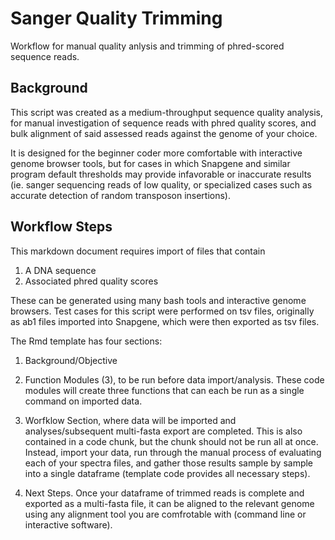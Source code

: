 # Sanger Quality Trimming
Workflow for manual quality anlysis and trimming of phred-scored sequence reads.

## Background

This script was created as a medium-throughput sequence quality analysis, for manual investigation of sequence reads with phred quality scores, and bulk alignment of said assessed reads against the genome of your choice. 

It is designed for the beginner coder more comfortable with interactive genome browser tools, but for cases in which Snapgene and similar program default thresholds may provide infavorable or inaccurate results (ie. sanger sequencing reads of low quality, or specialized cases such as accurate detection of random transposon insertions).

## Workflow Steps

This markdown document requires import of files that contain 

1. A DNA sequence
2. Associated phred quality scores

These can be generated using many bash tools and interactive genome browsers. Test cases for this script were performed on tsv files, originally as ab1 files imported into Snapgene, which were then exported as tsv files.

The Rmd template has four sections:

1. Background/Objective

2. Function Modules (3), to be run before data import/analysis. These code modules will create three functions that can each be run as a single command on imported data.

3. Worfklow Section, where data will be imported and analyses/subsequent multi-fasta export are completed. This is also contained in a code chunk, but the chunk should not be run all at once. Instead, import your data, run through the manual process of evaluating each of your spectra files, and gather those results sample by sample into a single dataframe (template code provides all necessary steps).

4. Next Steps. Once your dataframe of trimmed reads is complete and exported as a multi-fasta file, it can be aligned to the relevant genome using any alignment tool you are comfrotable with (command line or interactive software).


